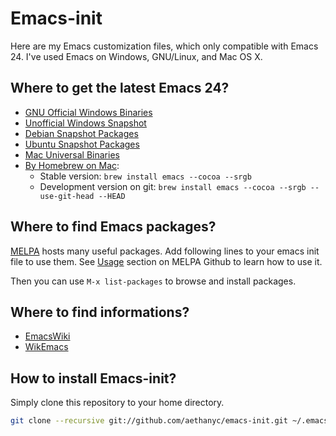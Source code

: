 # Emacs-init #

Here are my Emacs customization files, which only compatible with
Emacs 24. I've used Emacs on Windows, GNU/Linux, and Mac OS X.

## Where to get the latest Emacs 24? ##

* [GNU Official Windows Binaries](http://ftp.gnu.org/gnu/emacs/windows/)
* [Unofficial Windows Snapshot](https://www.dropbox.com/sh/zmxzw7pk2ml7qip/jS1Fuz1pZr)
* [Debian Snapshot Packages](http://emacs.naquadah.org/)
* [Ubuntu Snapshot Packages](https://launchpad.net/~cassou/+archive/emacs)
* [Mac Universal Binaries](http://emacsformacosx.com/)
* [By Homebrew on Mac](https://github.com/mxcl/homebrew/blob/master/Library/Formula/emacs.rb):
  * Stable version: ```brew install emacs --cocoa --srgb```
  * Development version on git: ```brew install emacs --cocoa --srgb --use-git-head --HEAD```

## Where to find Emacs packages? ##

[MELPA](http://melpa.milkbox.net/) hosts many useful packages. Add
following lines to your emacs init file to use them.  See
[Usage](https://github.com/milkypostman/melpa) section on MELPA Github
to learn how to use it.

Then you can use `M-x list-packages` to browse and install packages.

## Where to find informations? ##

* [EmacsWiki](http://www.emacswiki.org/)
* [WikEmacs](http://wikemacs.org/)


## How to install Emacs-init? ##

Simply clone this repository to your home directory.

```bash
git clone --recursive git://github.com/aethanyc/emacs-init.git ~/.emacs.d
```
